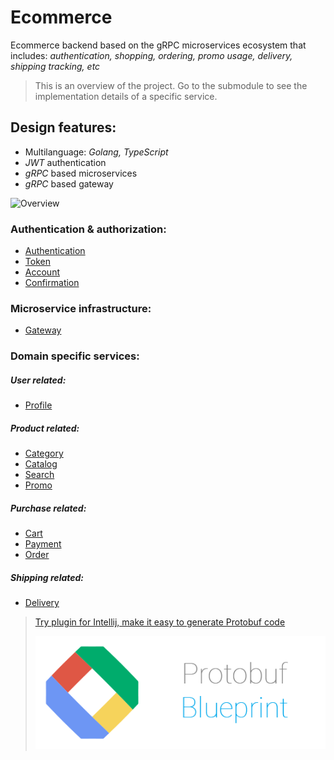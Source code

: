 # Ecommerce

Ecommerce backend based on the gRPC microservices ecosystem that includes: _authentication, shopping, ordering, promo usage, delivery, shipping tracking, etc_

> This is an overview of the project. Go to the submodule to see the implementation details of a specific service.

## Design features:

- Multilanguage: *Golang, TypeScript*
- *JWT* authentication
- *gRPC* based microservices
- *gRPC* based gateway

![Overview](./media/ecommerce-backend-overview.png)

### Authentication & authorization:

- [Authentication](https://github.com/numq/ecommerce-backend/authentication)
- [Token](https://github.com/numq/ecommerce-backend/token)
- [Account](https://github.com/numq/ecommerce-backend/account)
- [Confirmation](https://github.com/numq/ecommerce-backend/confirmation)

### Microservice infrastructure:

- [Gateway](https://github.com/numq/ecommerce-backend/gateway)

### Domain specific services:

##### User related:

- [Profile](https://github.com/numq/ecommerce-backend/profile)

##### Product related:

- [Category](https://github.com/numq/ecommerce-backend/category)
- [Catalog](https://github.com/numq/ecommerce-backend/catalog)
- [Search](https://github.com/numq/ecommerce-backend/search)
- [Promo](https://github.com/numq/ecommerce-backend/promo)

##### Purchase related:

- [Cart](https://github.com/numq/ecommerce-backend/cart)
- [Payment](https://github.com/numq/ecommerce-backend/payment)
- [Order](https://github.com/numq/ecommerce-backend/order)

##### Shipping related:

- [Delivery](https://github.com/numq/ecommerce-backend/delivery)

> [Try plugin for Intellij, make it easy to generate Protobuf code](https://plugins.jetbrains.com/plugin/21792-protobuf-blueprint)
> 
> [![Protobuf Blueprint](https://github.com/numq/protobuf-blueprint-plugin/blob/master/media/logo.png)](https://plugins.jetbrains.com/plugin/21792-protobuf-blueprint)
